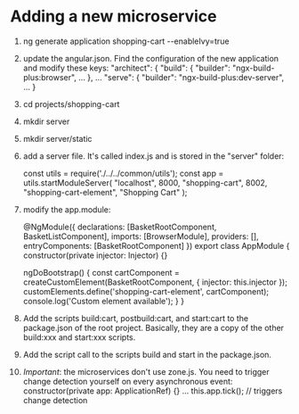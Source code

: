 # Adding a new microservice

1. ng generate application shopping-cart --enableIvy=true
2. update the angular.json. Find the configuration of the new application and modify these keys:
    "architect": {
        "build": {
          "builder": "ngx-build-plus:browser",
            ...
        },
        ...
        "serve": {
          "builder": "ngx-build-plus:dev-server",
          ...
    }

2. cd projects/shopping-cart
3. mkdir server
4. mkdir server/static
5. add a server file. It's called index.js and is stored in the "server" folder:

    const utils = require('./../../common/utils');
    const app = utils.startModuleServer(
      "localhost",
      8000,
      "shopping-cart",
      8002,
      "shopping-cart-element",
      "Shopping Cart"
    );

5. modify the app.module:

    @NgModule({
      declarations: [BasketRootComponent, BasketListComponent],
      imports: [BrowserModule],
      providers: [],
      entryComponents: [BasketRootComponent]
    })
    export class AppModule {
      constructor(private injector: Injector) {}

      ngDoBootstrap() {
        const cartComponent = createCustomElement(BasketRootComponent, { injector: this.injector });
        customElements.define('shopping-cart-element', cartComponent);
        console.log('Custom element <shopping-cart-element> available');
      }
    }

6. Add the scripts build:cart, postbuild:cart, and start:cart to the package.json of the root project. Basically, they are a copy of the other build:xxx and start:xxx scripts.
7. Add the script call to the scripts build and start in the package.json.
8. *Important*: the microservices don't use zone.js. You need to trigger change detection yourself on every asynchronous event:
     constructor(private app: ApplicationRef) {}
     ...
     this.app.tick(); // triggers change detection
